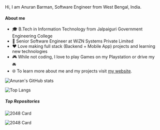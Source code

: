Hi, I am Anuran Barman, Software Engineer from West Bengal, India.

#### About me
- :mortar_board: B.Tech in Information Technology from Jalpaiguri Government Engineering College
- :briefcase: Senior Software Engineer at WiZN Systems Private Limited
- :heart: Love making full stack (Backend + Mobile App) projects and learning new technologies
- :video_game: While not coding, I love to play Games on my Playstation or drive my :oncoming_automobile:
- :globe_with_meridians: To learn more about me and my projects visit [my website](https://anuranbarman.com).

![Anuran's GitHub stats](https://github-readme-stats.vercel.app/api?username=anuranBarman&count_private=true&show_icons=true&theme=dracula&include_all_commits=true)

![Top Langs](https://github-readme-stats.vercel.app/api/top-langs/?username=anuranBarman)


##### Top Repositories

![2048 Card](https://github-readme-stats.vercel.app/api/pin/?username=anuranBarman&repo=2048)

![2048 Card](https://github-readme-stats.vercel.app/api/pin/?username=anuranBarman&repo=Tic-Tac-Toe-Online-Multiplayer-Flutter-NodeJS)
